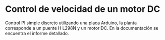 
# Control de velocidad de un motor DC

Control PI simple discreto utilizando una placa Arduino, la planta corresponde a un puente H L298N y un motor DC.
En la documentación se encuentra el informe detallado.


